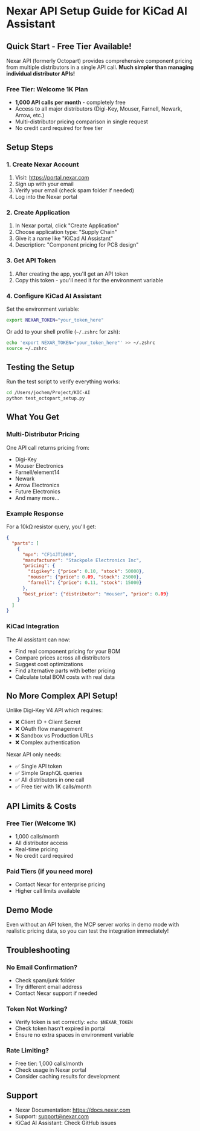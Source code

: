 # Nexar API Setup Guide for KiCad AI Assistant

## Quick Start - Free Tier Available!

Nexar API (formerly Octopart) provides comprehensive component pricing from multiple distributors in a single API call. **Much simpler than managing individual distributor APIs!**

### Free Tier: Welcome 1K Plan
- **1,000 API calls per month** - completely free
- Access to all major distributors (Digi-Key, Mouser, Farnell, Newark, Arrow, etc.)
- Multi-distributor pricing comparison in single request
- No credit card required for free tier

## Setup Steps

### 1. Create Nexar Account
1. Visit: https://portal.nexar.com
2. Sign up with your email
3. Verify your email (check spam folder if needed)
4. Log into the Nexar portal

### 2. Create Application
1. In Nexar portal, click "Create Application"
2. Choose application type: "Supply Chain" 
3. Give it a name like "KiCad AI Assistant"
4. Description: "Component pricing for PCB design"

### 3. Get API Token
1. After creating the app, you'll get an API token
2. Copy this token - you'll need it for the environment variable

### 4. Configure KiCad AI Assistant
Set the environment variable:
```bash
export NEXAR_TOKEN="your_token_here"
```

Or add to your shell profile (`~/.zshrc` for zsh):
```bash
echo 'export NEXAR_TOKEN="your_token_here"' >> ~/.zshrc
source ~/.zshrc
```

## Testing the Setup

Run the test script to verify everything works:
```bash
cd /Users/jochem/Project/KIC-AI
python test_octopart_setup.py
```

## What You Get

### Multi-Distributor Pricing
One API call returns pricing from:
- Digi-Key
- Mouser Electronics  
- Farnell/element14
- Newark
- Arrow Electronics
- Future Electronics
- And many more...

### Example Response
For a 10kΩ resistor query, you'll get:
```json
{
  "parts": [
    {
      "mpn": "CF14JT10K0",
      "manufacturer": "Stackpole Electronics Inc",
      "pricing": {
        "digikey": {"price": 0.10, "stock": 50000},
        "mouser": {"price": 0.09, "stock": 25000},
        "farnell": {"price": 0.11, "stock": 15000}
      },
      "best_price": {"distributor": "mouser", "price": 0.09}
    }
  ]
}
```

### KiCad Integration
The AI assistant can now:
- Find real component pricing for your BOM
- Compare prices across all distributors
- Suggest cost optimizations
- Find alternative parts with better pricing
- Calculate total BOM costs with real data

## No More Complex API Setup!

Unlike Digi-Key V4 API which requires:
- ❌ Client ID + Client Secret
- ❌ OAuth flow management  
- ❌ Sandbox vs Production URLs
- ❌ Complex authentication

Nexar API only needs:
- ✅ Single API token
- ✅ Simple GraphQL queries
- ✅ All distributors in one call
- ✅ Free tier with 1K calls/month

## API Limits & Costs

### Free Tier (Welcome 1K)
- 1,000 calls/month
- All distributor access
- Real-time pricing
- No credit card required

### Paid Tiers (if you need more)
- Contact Nexar for enterprise pricing
- Higher call limits available

## Demo Mode
Even without an API token, the MCP server works in demo mode with realistic pricing data, so you can test the integration immediately!

## Troubleshooting

### No Email Confirmation?
- Check spam/junk folder
- Try different email address
- Contact Nexar support if needed

### Token Not Working?
- Verify token is set correctly: `echo $NEXAR_TOKEN`
- Check token hasn't expired in portal
- Ensure no extra spaces in environment variable

### Rate Limiting?
- Free tier: 1,000 calls/month
- Check usage in Nexar portal
- Consider caching results for development

## Support
- Nexar Documentation: https://docs.nexar.com
- Support: support@nexar.com
- KiCad AI Assistant: Check GitHub issues

